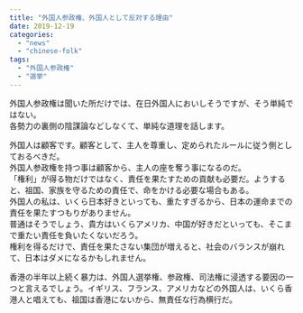 ```yaml
---
title: "外国人参政権、外国人として反対する理由"
date: 2019-12-19
categories: 
  - "news"
  - "chinese-folk"
tags: 
  - "外国人参政権"
  - "選挙"
---
```


外国人参政権は聞いた所だけでは、在日外国人においしそうですが、そう単純ではない。  
各勢力の裏側の陰謀論などしなくて、単純な道理を話します。

外国人は顧客です。顧客として、主人を尊重し、定められたルールに従う側としておるべきだ。  
外国人参政権を持つ事は顧客から、主人の座を奪う事になるのだ。  
「権利」が得る物だけではなく、責任を果たすための貢献も必要だ。ようすると、祖国、家族を守るための責任で、命をかける必要な場合もある。  
外国人の私は、いくら日本好きといっても、重たすぎるから、日本の運命までの責任を果たすつもりがありません。  
普通はそうでしょう、貴方はいくらアメリカ、中国が好きだといっても、そこまで重たい責任を負いたくないだろう。  
権利を得るだけで、責任を果たさない集団が増えると、社会のバランスが崩れて、日本はダメになるかもしれません。

香港の半年以上続く暴力は、外国人選挙権、参政権、司法権に浸透する要因の一つと言えるでしょう。イギリス、フランス、アメリカなどの外国人は、いくら香港人と唱えても、祖国は香港にないから、無責任な行為横行だ。
